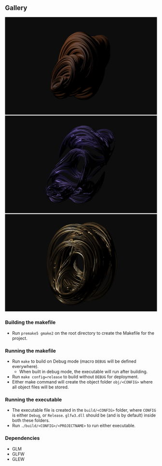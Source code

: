 ## Gallery

<img src="assets/asset1.png" />
<img src="assets/asset2.png" />
<img src="assets/asset3.png" />

### Building the makefile

-   Run `premake5 gmake2` on the root directory to create the Makefile for the project.

### Running the makefile

-   Run `make` to build on Debug mode (macro `DEBUG` will be defined everywhere).
    -   When built in debug mode, the executable will run after building.
-   Run `make config=release` to build without `DEBUG` for deployment.
-   Either make command will create the object folder `obj/<CONFIG>` where all object files will be stored.

### Running the executable

-   The executable file is created in the `build/<CONFIG>` folder, where `CONFIG` is either `Debug`, or `Release`. `glfw3.dll` should be (and is by default) inside both these folders.
-   Run `./build/<CONFIG>/<PROJECTNAME>` to run either executable.

### Dependencies
- GLM
- GLFW
- GLEW
